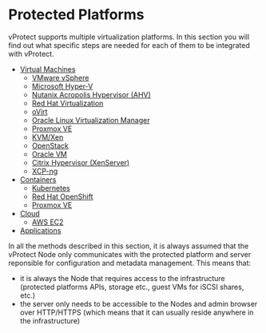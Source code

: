 # Protected Platforms

vProtect supports multiple virtualization platforms. In this section you will find out what specific steps are needed for each of them to be integrated with vProtect.

* [Virtual Machines](virtual-machines/)
  * [VMware vSphere](virtual-machines/vmware-vsphere.md)
  * [Microsoft Hyper-V](virtual-machines/microsoft-hyper-v.md)
  * [Nutanix Acropolis Hypervisor \(AHV\)](virtual-machines/nutanix-acropolis-ahv.md)
  * [Red Hat Virtualization](virtual-machines/red-hat-virtualization.md)
  * [oVirt](virtual-machines/ovirt.md)
  * [Oracle Linux Virtualization Manager](virtual-machines/oracle-linux-virtualization-manager.md)
  * [Proxmox VE](virtual-machines/proxmox-ve.md)
  * [KVM/Xen](virtual-machines/kvm-xen.md)
  * [OpenStack](virtual-machines/openstack.md)
  * [Oracle VM](virtual-machines/oracle-vm.md)
  * [Citrix Hypervisor \(XenServer\)](virtual-machines/citrix-hypervisor-xenserver.md)
  * [XCP-ng](virtual-machines/xcp-ng.md)
* [Containers](containers/)
  * [Kubernetes](containers/kubernetes.md)
  * [Red Hat OpenShift](containers/red-hat-openshift.md)
  * [Proxmox VE](containers/proxmox-ve.md)
* [Cloud](cloud/)
  * [AWS EC2](cloud/aws-ec2.md)
* [Applications](applications.md)

In all the methods described in this section, it is always assumed that the vProtect Node only communicates with the protected platform and server reponsible for configuration and metadata management. This means that:

* it is always the Node that requires access to the infrastructure \(protected platforms APIs, storage etc., guest VMs for iSCSI shares, etc.\)
* the server only needs to be accessible to the Nodes and admin browser over HTTP/HTTPS \(which means that it can usually reside anywhere in the infrastructure\)

